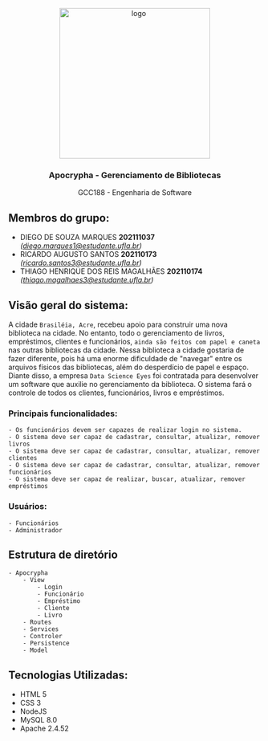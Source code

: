 <p align="center">
    <img src="https://user-images.githubusercontent.com/90580148/215624958-ca5b593c-6172-4201-a583-77ba2aab5295.png" alt="logo" width="300" height="300">
</p>

<h3 align="center">Apocrypha - Gerenciamento de Bibliotecas </h3>

<p align="center">
  GCC188 - Engenharia de Software 
</p>
    
## Membros do grupo:
- DIEGO DE SOUZA MARQUES **202111037** *(diego.marques1@estudante.ufla.br)*
- RICARDO AUGUSTO SANTOS **202110173** *(ricardo.santos3@estudante.ufla.br)*
- THIAGO HENRIQUE DOS REIS MAGALHÃES **202110174** *(thiago.magalhaes3@estudante.ufla.br)*

## Visão geral do sistema:
A cidade `Brasiléia, Acre`, recebeu apoio para construir uma nova biblioteca na cidade. No entanto, todo o gerenciamento de livros, empréstimos, clientes e funcionários, `ainda são feitos com papel e caneta` nas outras bibliotecas da cidade. Nessa biblioteca a cidade gostaria de fazer diferente, pois há uma enorme dificuldade de "navegar" entre os arquivos físicos das bibliotecas, além do desperdício de papel e espaço. Diante disso, a empresa `Data Science Eyes` foi contratada para desenvolver um software que auxilie no gerenciamento da biblioteca. 
O sistema fará o controle de todos os clientes, funcionários, livros e empréstimos.

### Principais funcionalidades:
    - Os funcionários devem ser capazes de realizar login no sistema.
    - O sistema deve ser capaz de cadastrar, consultar, atualizar, remover livros
    - O sistema deve ser capaz de cadastrar, consultar, atualizar, remover clientes
    - O sistema deve ser capaz de cadastrar, consultar, atualizar, remover funcionários
    - O sistema deve ser capaz de realizar, buscar, atualizar, remover empréstimos
    
### Usuários:
    - Funcionários 
    - Administrador
## Estrutura de diretório
    - Apocrypha
        - View
            - Login
            - Funcionário
            - Empréstimo
            - Cliente
            - Livro
        - Routes
        - Services
        - Controler
        - Persistence
        - Model
        
## Tecnologias Utilizadas:
- HTML 5 
- CSS 3 
- NodeJS
- MySQL 8.0
- Apache 2.4.52

